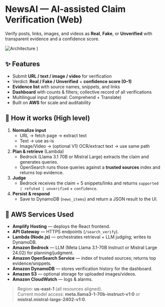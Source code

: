 # NewsAI — AI-assisted Claim Verification (Web)

Verify posts, links, images, and videos as **Real**, **Fake**, or **Unverified** with transparent evidence and a confidence score.

![Architecture](<img width="723" height="401" alt="Screenshot 2025-09-21 194507" src="https://github.com/user-attachments/assets/bb062818-ada9-476f-9a1e-e04abee5e3cc" />
)
) <!-- upload your diagram to docs/architecture.png -->

## ✨ Features
- Submit **URL / text / image / video** for verification
- Verdict: **Real / Fake / Unverified** + **confidence score (0–1)**
- **Evidence list** with source names, snippets, and links
- **Dashboard** with counts & filters; collective record of all verifications
- Multilingual input (optional: Comprehend + Translate)
- Built on **AWS** for scale and auditability

## 🧠 How it works (High level)
1. **Normalize input**  
   - URL → fetch page → extract text  
   - Text → use as-is  
   - Image/Video → (optional V1) OCR/extract text → use same path
2. **Plan & retrieve** (Lambda)  
   - Bedrock (Llama 3.1 70B or Mistral Large) extracts the claim and generates queries.  
   - OpenSearch runs those queries against a **trusted sources** index and returns top evidence.
3. **Judge**  
   - Bedrock receives the claim + 5 snippets/links and returns `supported | refuted | unverified` + `confidence`.
4. **Persist & respond**  
   - Save to DynamoDB (`news_items`) and return a JSON result to the UI.

## 🧰 AWS Services Used
- **Amplify Hosting** — deploys the React frontend.
- **API Gateway** — HTTPS endpoints (`/search_verify`).
- **Lambda (Node.js)** — orchestrates retrieval + LLM judging; writes to DynamoDB.
- **Amazon Bedrock** — LLM (Meta Llama 3.1-70B Instruct or Mistral Large 24.02) for planning/judgment.
- **Amazon OpenSearch Service** — index of trusted sources; returns top evidence/snippets.
- **Amazon DynamoDB** — stores verification history for the dashboard.
- **Amazon S3** — optional storage for uploaded images/videos.
- **Amazon CloudWatch** — logs & alarms.

> Region: **us-east-1** (all resources aligned).  
> Current model access: **meta.llama3-1-70b-instruct-v1:0** or **mistral.mistral-large-2402-v1:0**.
